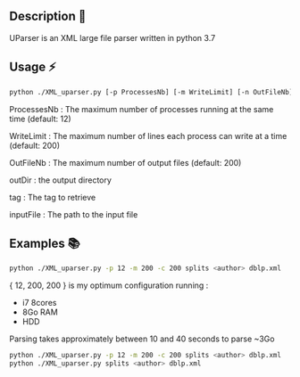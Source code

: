 ## Description :pushpin:
UParser is an XML large file parser written in python 3.7
## Usage :zap:
```bash
python ./XML_uparser.py [-p ProcessesNb] [-m WriteLimit] [-n OutFileNb] outDir tag inputFile
```
ProcessesNb
: The maximum number of processes running at the same time (default: 12)

WriteLimit
: The maximum number of lines each process can write at a time (default: 200)

OutFileNb
: The maximum number of output files (default: 200)

outDir
: the output directory

tag
: The tag to retrieve

inputFile
: The path to the input file

## Examples :books:
```bash
python ./XML_uparser.py -p 12 -m 200 -c 200 splits <author> dblp.xml
```
{ 12, 200, 200 } is my optimum configuration running : 
- i7 8cores
- 8Go RAM
- HDD

Parsing takes approximately between 10 and 40 seconds to parse ~3Go

```bash
python ./XML_uparser.py -p 12 -m 200 -c 200 splits <author> dblp.xml
python ./XML_uparser.py splits <author> dblp.xml
```